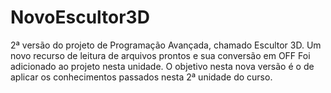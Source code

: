 # NovoEscultor3D
2ª versão do projeto de Programação Avançada, chamado Escultor 3D.
Um novo recurso de leitura de arquivos prontos e sua conversão em OFF Foi adicionado ao projeto nesta unidade.
O objetivo nesta nova versão é o de aplicar os conhecimentos passados nesta 2ª unidade do curso.
